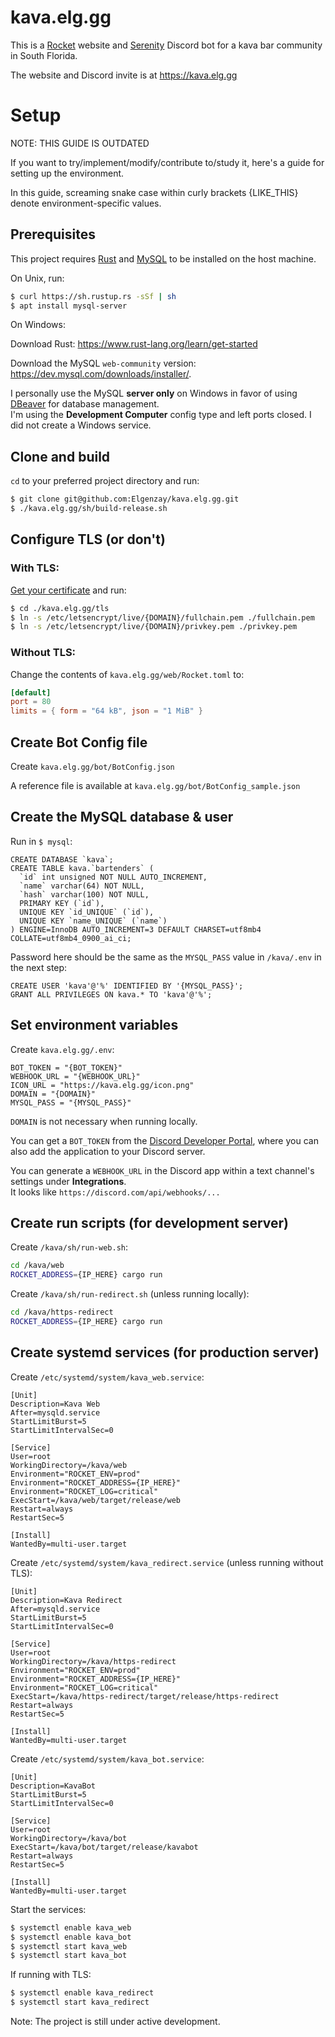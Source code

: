 # kava.elg.gg
This is a [Rocket](https://github.com/SergioBenitez/Rocket/) website and [Serenity](https://github.com/serenity-rs/serenity) Discord bot for a kava bar community in South Florida.

The website and Discord invite is at https://kava.elg.gg

# Setup
NOTE: THIS GUIDE IS OUTDATED

If you want to try/implement/modify/contribute to/study it, here's a guide for setting up the environment.

In this guide, screaming snake case within curly brackets {LIKE_THIS} denote environment-specific values.
## Prerequisites
This project requires [Rust](https://www.rust-lang.org/tools/install) and [MySQL](https://dev.mysql.com/doc/mysql-installation-excerpt/8.0/en/) to be installed on the host machine.

On Unix, run:
```sh
$ curl https://sh.rustup.rs -sSf | sh
$ apt install mysql-server
```
On Windows:

Download Rust: https://www.rust-lang.org/learn/get-started

Download the MySQL `web-community` version: https://dev.mysql.com/downloads/installer/.

I personally use the MySQL **server only** on Windows in favor of using [DBeaver](https://dbeaver.io/) for database management.  
I'm using the **Development Computer** config type and left ports closed. I did not create a Windows service.


## Clone and build
`cd` to your preferred project directory and run:
```sh
$ git clone git@github.com:Elgenzay/kava.elg.gg.git
$ ./kava.elg.gg/sh/build-release.sh
```

## Configure TLS (or don't)
### With TLS:
[Get your certificate](https://certbot.eff.org/) and run:
```sh
$ cd ./kava.elg.gg/tls
$ ln -s /etc/letsencrypt/live/{DOMAIN}/fullchain.pem ./fullchain.pem
$ ln -s /etc/letsencrypt/live/{DOMAIN}/privkey.pem ./privkey.pem
```
### Without TLS:
Change the contents of `kava.elg.gg/web/Rocket.toml` to:
```toml
[default]
port = 80
limits = { form = "64 kB", json = "1 MiB" }
```

## Create Bot Config file
Create `kava.elg.gg/bot/BotConfig.json`

A reference file is available at `kava.elg.gg/bot/BotConfig_sample.json`

## Create the MySQL database & user
Run in `$ mysql`:
```mysql
CREATE DATABASE `kava`;
CREATE TABLE kava.`bartenders` (
  `id` int unsigned NOT NULL AUTO_INCREMENT,
  `name` varchar(64) NOT NULL,
  `hash` varchar(100) NOT NULL,
  PRIMARY KEY (`id`),
  UNIQUE KEY `id_UNIQUE` (`id`),
  UNIQUE KEY `name_UNIQUE` (`name`)
) ENGINE=InnoDB AUTO_INCREMENT=3 DEFAULT CHARSET=utf8mb4 COLLATE=utf8mb4_0900_ai_ci;
```
Password here should be the same as the `MYSQL_PASS` value in `/kava/.env` in the next step:
```mysql
CREATE USER 'kava'@'%' IDENTIFIED BY '{MYSQL_PASS}';
GRANT ALL PRIVILEGES ON kava.* TO 'kava'@'%';
```

## Set environment variables
Create `kava.elg.gg/.env`:
```env
BOT_TOKEN = "{BOT_TOKEN}"
WEBHOOK_URL = "{WEBHOOK_URL}"
ICON_URL = "https://kava.elg.gg/icon.png"
DOMAIN = "{DOMAIN}"
MYSQL_PASS = "{MYSQL_PASS}"
```
`DOMAIN` is not necessary when running locally.

You can get a `BOT_TOKEN` from the [Discord Developer Portal](https://discord.com/developers/), where you can also add the application to your Discord server.

You can generate a `WEBHOOK_URL` in the Discord app within a text channel's settings under **Integrations**.  
It looks like `https://discord.com/api/webhooks/...`

## Create run scripts (for development server)
Create `/kava/sh/run-web.sh`:
```sh
cd /kava/web
ROCKET_ADDRESS={IP_HERE} cargo run
```
Create `/kava/sh/run-redirect.sh` (unless running locally):
```sh
cd /kava/https-redirect
ROCKET_ADDRESS={IP_HERE} cargo run
```

## Create systemd services (for production server)
Create `/etc/systemd/system/kava_web.service`:
```
[Unit]
Description=Kava Web
After=mysqld.service
StartLimitBurst=5
StartLimitIntervalSec=0

[Service]
User=root
WorkingDirectory=/kava/web
Environment="ROCKET_ENV=prod"
Environment="ROCKET_ADDRESS={IP_HERE}"
Environment="ROCKET_LOG=critical"
ExecStart=/kava/web/target/release/web
Restart=always
RestartSec=5

[Install]
WantedBy=multi-user.target
```
Create `/etc/systemd/system/kava_redirect.service` (unless running without TLS):
```
[Unit]
Description=Kava Redirect
After=mysqld.service
StartLimitBurst=5
StartLimitIntervalSec=0

[Service]
User=root
WorkingDirectory=/kava/https-redirect
Environment="ROCKET_ENV=prod"
Environment="ROCKET_ADDRESS={IP_HERE}"
Environment="ROCKET_LOG=critical"
ExecStart=/kava/https-redirect/target/release/https-redirect
Restart=always
RestartSec=5

[Install]
WantedBy=multi-user.target
```
Create `/etc/systemd/system/kava_bot.service`:
```
[Unit]
Description=KavaBot
StartLimitBurst=5
StartLimitIntervalSec=0

[Service]
User=root
WorkingDirectory=/kava/bot
ExecStart=/kava/bot/target/release/kavabot
Restart=always
RestartSec=5

[Install]
WantedBy=multi-user.target
```

Start the services:
```sh
$ systemctl enable kava_web
$ systemctl enable kava_bot
$ systemctl start kava_web
$ systemctl start kava_bot
```

If running with TLS:
```sh
$ systemctl enable kava_redirect
$ systemctl start kava_redirect
```

Note: The project is still under active development.
